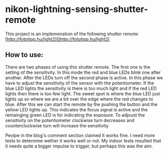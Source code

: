 # nikon-lightning-sensing-shutter-remote
This project is an implemenation of the following shutter remote: [http://fototipp.hu/light2]([http://fototipp.hu/light2)

## How to use:

There are two phases of using this shutter remote. The first one is the setting of the sensitivity. In this mode the red and blue LEDs blink one after another. After the LEDs turn off the second phase is active. In this phase we have to adjust the sensitivity of the sensor with the potentiometer. If the blue LED lights the sensitivity is there is too much light and if the red LED lights then there is too few light. The sweet spot is where the blue LED just lights up so where we are a bit over the edge where the red changes to blue. After this we can start the remote by the pushing the button and the yellow LED lights up. This indicates the focus signal is active and the remainging green LED is for indicating the exposure. To adjoust the sensitivity on the potentiometer clockwise turn decreases and counterclockwise turn will increase the sensitivity

Peolpe in the blog's comment section claimed it works fine. I need more tests to determine wether it works well or not. My indoor tests resulted that it needs quite a bigger impulse to trigger, but perhaps this was the aim.

![]()
